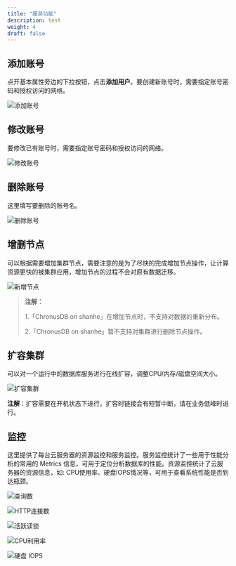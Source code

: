 ```yaml
---
title: "服务功能"
description: test
weight: 4
draft: false
---
```



## 添加账号

点开基本属性旁边的下拉按钮，点击**添加用户**。要创建新账号时，需要指定账号密码和授权访问的网络。

![添加账号](../../_images/add_user.png)

## 修改账号

要修改已有账号时，需要指定账号密码和授权访问的网络。

![修改账号](../../_images/modify_user.png)

## 删除账号

这里填写要删除的账号名。

![删除账号](../../_images/del_user.png)

## 增删节点

可以根据需要增加集群节点，需要注意的是为了尽快的完成增加节点操作，让计算资源更快的被集群应用，增加节点的过程不会对原有数据迁移。

![新增节点](../../_images/add_nodes.png)

> **注解：**
>
> 1.「ChronusDB on shanhe」在增加节点时，不支持对数据的重新分布。
>
> 2.「ChronusDB on shanhe」暂不支持对集群进行删除节点操作。

## 扩容集群

可以对一个运行中的数据库服务进行在线扩容，调整CPU/内存/磁盘空间大小。

![扩容集群](../../_images/scale.png)

**注解**：扩容需要在开机状态下进行，扩容时链接会有短暂中断，请在业务低峰时进行。

## 监控

这里提供了每台云服务器的资源监控和服务监控。服务监控统计了一些用于性能分析的常用的 Metrics 信息，可用于定位分析数据库的性能。资源监控统计了云服务器的资源信息，如: CPU使用率、硬盘IOPS情况等，可用于查看系统性能是否到达瓶颈。

![查询数](../../_images/queries_monitor.png)

![HTTP连接数](../../_images/http_connections_monitor.png)

![活跃读锁](../../_images/active_read_lock_monitor.png)

![CPU利用率](../../_images/cpu_monitor.png)

![硬盘 IOPS](../../_images/iops_monitor.png)



